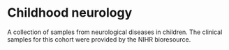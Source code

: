 Childhood neurology
==================

A collection of samples from neurological diseases in children. The clinical
samples for this cohort were provided by the NIHR bioresource.
